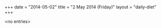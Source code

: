 +++
date = "2014-05-02"
title = "2 May 2014 (Friday)"
layout = "daily-diet"
+++

<p>&lt;no entries&gt;</p>